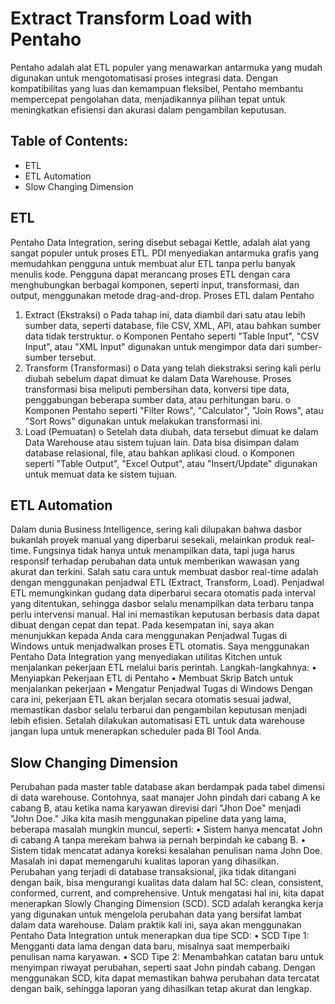 # Extract Transform Load with Pentaho

Pentaho adalah alat ETL populer yang menawarkan antarmuka yang mudah digunakan untuk mengotomatisasi proses integrasi data. Dengan kompatibilitas yang luas dan kemampuan fleksibel, Pentaho membantu mempercepat pengolahan data, menjadikannya pilihan tepat untuk meningkatkan efisiensi dan akurasi dalam pengambilan keputusan.

## Table of Contents:

- ETL
- ETL Automation
- Slow Changing Dimension
  
## ETL
Pentaho Data Integration, sering disebut sebagai Kettle, adalah alat yang sangat populer untuk proses ETL. PDI menyediakan antarmuka grafis yang memudahkan pengguna untuk membuat alur ETL tanpa perlu banyak menulis kode. Pengguna dapat merancang proses ETL dengan cara menghubungkan berbagai komponen, seperti input, transformasi, dan output, menggunakan metode drag-and-drop.
Proses ETL dalam Pentaho
1.	Extract (Ekstraksi)
o	Pada tahap ini, data diambil dari satu atau lebih sumber data, seperti database, file CSV, XML, API, atau bahkan sumber data tidak terstruktur.
o	Komponen Pentaho seperti "Table Input", "CSV Input", atau "XML Input" digunakan untuk mengimpor data dari sumber-sumber tersebut.
2.	Transform (Transformasi)
o	Data yang telah diekstraksi sering kali perlu diubah sebelum dapat dimuat ke dalam Data Warehouse. Proses transformasi bisa meliputi pembersihan data, konversi tipe data, penggabungan beberapa sumber data, atau perhitungan baru.
o	Komponen Pentaho seperti "Filter Rows", "Calculator", "Join Rows", atau "Sort Rows" digunakan untuk melakukan transformasi ini.
3.	Load (Pemuatan)
o	Setelah data diubah, data tersebut dimuat ke dalam Data Warehouse atau sistem tujuan lain. Data bisa disimpan dalam database relasional, file, atau bahkan aplikasi cloud.
o	Komponen seperti "Table Output", "Excel Output", atau "Insert/Update" digunakan untuk memuat data ke sistem tujuan.

## ETL Automation
Dalam dunia Business Intelligence, sering kali dilupakan bahwa dasbor bukanlah proyek manual yang diperbarui sesekali, melainkan produk real-time. Fungsinya tidak hanya untuk menampilkan data, tapi juga harus responsif terhadap perubahan data untuk memberikan wawasan yang akurat dan terkini.
Salah satu cara untuk membuat dasbor real-time adalah dengan menggunakan penjadwal ETL (Extract, Transform, Load). Penjadwal ETL memungkinkan gudang data diperbarui secara otomatis pada interval yang ditentukan, sehingga dasbor selalu menampilkan data terbaru tanpa perlu intervensi manual. Hal ini memastikan keputusan berbasis data dapat dibuat dengan cepat dan tepat.
Pada kesempatan ini, saya akan menunjukkan kepada Anda cara menggunakan Penjadwal Tugas di Windows untuk menjadwalkan proses ETL otomatis. Saya menggunakan Pentaho Data Integration yang menyediakan utilitas Kitchen untuk menjalankan pekerjaan ETL melalui baris perintah. Langkah-langkahnya:
•	Menyiapkan Pekerjaan ETL di Pentaho
•	Membuat Skrip Batch untuk menjalankan pekerjaan
•	Mengatur Penjadwal Tugas di Windows
Dengan cara ini, pekerjaan ETL akan berjalan secara otomatis sesuai jadwal, memastikan dasbor selalu terbarui dan pengambilan keputusan menjadi lebih efisien. Setalah dilakukan automatisasi ETL untuk data warehouse jangan lupa untuk menerapkan scheduler pada BI Tool Anda.


## Slow Changing Dimension
Perubahan pada master table database akan berdampak pada tabel dimensi di data warehouse. Contohnya, saat manajer John pindah dari cabang A ke cabang B, atau ketika nama karyawan direvisi dari "Jhon Doe" menjadi "John Doe." Jika kita masih menggunakan pipeline data yang lama, beberapa masalah mungkin muncul, seperti:
•	Sistem hanya mencatat John di cabang A tanpa merekam bahwa ia pernah berpindah ke cabang B.
•	Sistem tidak mencatat adanya koreksi kesalahan penulisan nama John Doe.
Masalah ini dapat memengaruhi kualitas laporan yang dihasilkan. Perubahan yang terjadi di database transaksional, jika tidak ditangani dengan baik, bisa mengurangi kualitas data dalam hal 5C: clean, consistent, conformed, current, and comprehensive. Untuk mengatasi hal ini, kita dapat menerapkan Slowly Changing Dimension (SCD).
SCD adalah kerangka kerja yang digunakan untuk mengelola perubahan data yang bersifat lambat dalam data warehouse. Dalam praktik kali ini, saya akan menggunakan Pentaho Data Integration untuk menerapkan dua tipe SCD:
•	SCD Tipe 1: Mengganti data lama dengan data baru, misalnya saat memperbaiki penulisan nama karyawan.
•	SCD Tipe 2: Menambahkan catatan baru untuk menyimpan riwayat perubahan, seperti saat John pindah cabang.
Dengan menggunakan SCD, kita dapat memastikan bahwa perubahan data tercatat dengan baik, sehingga laporan yang dihasilkan tetap akurat dan lengkap.


